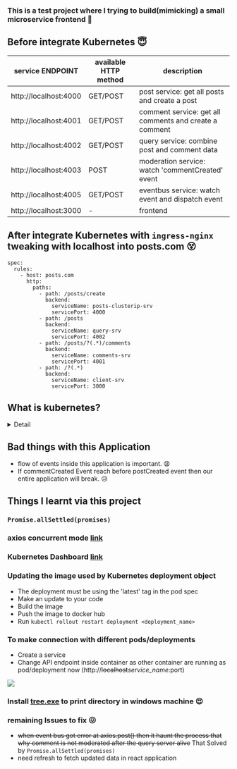 ### This is a test project where I trying to build(mimicking) a small microservice frontend :sparkling_heart:

## Before integrate Kubernetes :innocent:

| service ENDPOINT      | available HTTP method | description                                            |
| --------------------- | --------------------- | ------------------------------------------------------ |
| http://localhost:4000 | GET/POST              | post service: get all posts and create a post          |
| http://localhost:4001 | GET/POST              | comment service: get all comments and create a comment |
| http://localhost:4002 | GET/POST              | query service: combine post and comment data           |
| http://localhost:4003 | POST                  | moderation service: watch 'commentCreated' event       |
| http://localhost:4005 | GET/POST              | eventbus service: watch event and dispatch event       |
| http://localhost:3000 | -                     | frontend                                               |

## After integrate Kubernetes with `ingress-nginx` tweaking with localhost into posts.com :dizzy_face:

```
spec:
  rules:
    - host: posts.com 
      http: 
        paths: 
          - path: /posts/create
            backend: 
              serviceName: posts-clusterip-srv
              servicePort: 4000
          - path: /posts
            backend: 
              serviceName: query-srv
              servicePort: 4002
          - path: /posts/?(.*)/comments
            backend: 
              serviceName: comments-srv
              servicePort: 4001
          - path: /?(.*)
            backend:
              serviceName: client-srv 
              servicePort: 3000
```

## What is kubernetes?

<Details>
<Summary>Detail</Summary>

![](https://i.imgur.com/SILk78d.jpg)


  **Kubernetes** enable you to use the cluster as if it is signle PC. You don’t need to care the detail of the infrastructure. Just declare the what you want in yaml file, you will get what you want.

- When you use Kubernetes, you can use kubectl command to control the kubernetes cluster
- If you want to orchestrate the container in Kubernetes, you can use yaml file
- A pod is a group of one or more containers (such as Docker containers), with shared storage/network, and a specification for how to run the containers
- A Deployment controller provides declarative updates for Pods and ReplicaSets
- A Kubernetes Service is an abstraction which defines a logical set of Pods and a policy by which to access them - sometimes called a micro-service
- Kubernetes Pods are mortal. They are born and when they die, they are not resurrected. If you use a Deployment to run your app, it can create and destroy Pods dynamically
- Each Pod gets its own IP address, however, in a Deployment, the set of Pods running in one moment in time could be different from the set of Pods running that application a moment later

This leads to a problem: if some set of Pods (call them “backends”) provides functionality to other Pods (call them “frontends”) inside your cluster, *how do the frontends find out and keep track of which IP address to connect to, so that the frontend can use the backend part of the workload?* Here come **Services**


![](https://i.imgur.com/Rup9o7f.jpg)

Kubernetes has several **Master nodes** and **Worker nodes**. Your containers work on Worker nodes. Worker nodes scales.
Once you deploy kubernetes resources using Yaml file with kubectl command, it send Post request to the API server. The API server store the data into [ectd](https://github.com/etcd-io/etcd)(is a distributed reliable key-value store for the most critical data of a distributed system), which is the distributed key value store. Other resources like Controller Manager, Scheduler, observe the change state of the API server. When you create a `some.yaml` file with a deployment then `kubectl create -f some.yaml` It send the yaml data to the API Server. It create a Deployment object on the API Server. Deployment controller detect the change of the deployment, it create ReplicaSet object on the API Server. The Replica Set Controller detect the change then according to the number of replica, create Pod objects. The Scheduler, that is in charge of the pod resource allocation, commnd the kubelet, which reside on every worker nodes, execute docker command and create containers. Every worker nodes have a kube proxy to control the routing. For example, If you create a service object on the API Server, Endpoint Controller create an Endpoint object on the API Server. Kube Proxy watch the API server Endpoint state, then configure iptable to route the endpoint to the container.


![](https://i.imgur.com/5rtOHPQ.png)


</Details>

## Bad things with this Application

- flow of events inside this application is important. :anguished:
- If commentCreated Event reach before postCreated event then our entire application will break. :disappointed_relieved:

## Things I learnt via this project 

### `Promise.allSettled(promises)`

### axios concurrent mode [link](https://www.pluralsight.com/guides/all-need-to-know-about-axios)

### Kubernetes Dashboard [link](https://kubernetes.io/docs/tasks/access-application-cluster/web-ui-dashboard/#deploying-the-dashboard-ui)

### Updating the image used by Kubernetes deployment object

- The deployment must be using the 'latest' tag in the pod spec
- Make an update to your code 
- Build the image 
- Push the image to docker hub
- Run `kubectl rollout restart deployment <deployment_name>`

### To make connection with different pods/deployments

- Create a service
- Change API endpoint inside container as other container are running as pod/deployment now (http://<s>localhost</s>*service_name*:port)


![](https://i.imgur.com/LhKPb0L.png)

### Install [tree.exe](http://gnuwin32.sourceforge.net/packages/tree.htm) to print directory in windows machine :heart_eyes:


### remaining Issues to fix :confounded:

- <s>when event bus got error at axios.post() then it haunt the process that why comment is not moderated after the query server alive</s> That Solved by `Promise.allSettled(promises)`
- need refresh to fetch updated data in react application